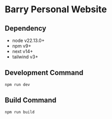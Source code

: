 # Barry Personal Website

## Dependency

- node v22.13.0+
- npm v9+
- next v14+
- tailwind v3+

## Development Command

```
npm run dev 
```

## Build Command

```
npm run build
```
